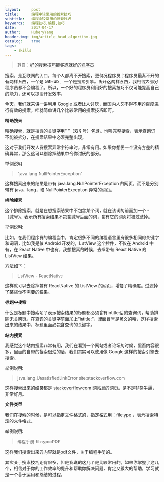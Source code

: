 ```yaml
--- 
layout:     post                      
title:      编程中较常用的搜索技巧
subtitle:   编程中较常用的搜索技巧
keywords:   编程技巧,编程,技巧
date:       2017-04-17                 
author:     HuberyYang                
header-img: img/article_head_algorithm.jpg
catalog:    true                     
tags:                             
    - skills
---
```


> 转自：[好的搜索技巧能够造就好的程序员](http://www.cocoachina.com/programmer/20170413/19040.html)


搜索，是互联网的入口，每个人都离不开搜索，更何况程序员？程序员最离不开的有两样东西，一个是 GitHub ，一个是搜索引擎。离开这两样东西，我相信大部分程序员都不会编程了。所以，一个好的程序员利用好的搜索技巧不仅可能提高自己的能力，还可以提高开发效率。

今天，我们就来讲一讲利用 Google 或者让人讨厌，而国内人又不得不用的百度进行有效的搜索。咱就简单讲几个比较常用的搜索技巧即可。

**精确搜索**

精确搜索，就是搜索的关键字用“ ”（双引号）包含。也叫完整搜索，表示查询词不能被拆分，在搜索结果中必须完整出现。

这对于我们开发人员搜索异常字符串时，非常有用。如果你想要一个没有方差的精确异常，那么这可以剔除掉结果中令你讨厌的部分。

举例说明
> "java.lang.NullPointerException"

这样搜索出来的结果是带有 java.lang.NullPointerException 的网页，而不是分别带有 java，lang，和 NullPointerException 异常的网页。

**排除搜索**

这个排除搜索，就是在想搜索结果中不包含某个词，就在该词的前面加一个 - （减号）。表示所有搜索结果不包含减号后面的词，含有它的网页将被过滤掉。

举例说明:

比如，在我们程序员的编程当中，肯定很多不同的编程语言里有很多相同的关键字和词语，比如我是做 Android 开发的，ListView 这个控件，不仅在 Android 中有，在 React Native 中也有，我想搜索的时候，去掉带有 React Native 的 ListView 结果。

方法如下：
> ListView - ReactNative
 
这样就可以去除掉带有 ReactNative 的 ListView 的网页，增加了精确度。过滤掉了某些你不需要的结果。
	
**标题中搜索**
	
什么是标题中搜索呢？表示搜索结果的标题都必须含有intitle:后的查询词，帮助排除无关网页。在查询的关键字前面加上“intitle:”，里面冒号是英文的哈，这样搜索出来的结果中，标题里面必包含查询的关键字。

**站内搜索**

我感觉这个站内搜索非常有用，我们在看到一个网站或者论坛的时候，里面内容很多，里面的自带的搜索很烂的话，我们其实可以使用像 Google 这样的搜索引擎去搜索。
	
举例说明:
	
> java.lang.UnsatisfiedLinkError site:stackoverflow.com
	
这样搜索出来的结果都是 stackoverflow.com 网站里的网页。是不是非常牛逼，非常好用。

**文件类型**

我们在搜索的时候，是可以指定文件格式的，指定格式用：filetype ，表示搜索特定的文件格式。
	
举例说明:
> 编程手册 filetype:PDF

这样我们搜索出来的内容就是pdf文件，关于编程手册的。


其实关于搜索技巧还有很多，但是我说的这几个是比较常用的，如果你掌握了这几个，相信对于你的工作效率的提升和帮助你解决问题，肯定又很大的帮助。学习就是一个善于运用和总结的过程。
